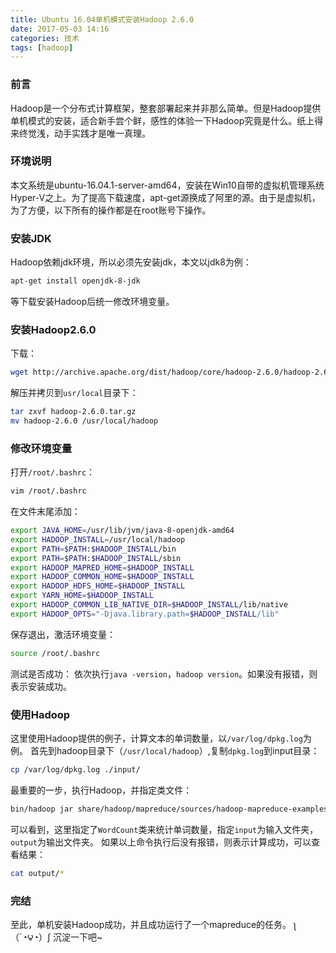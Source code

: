 ```yaml
---
title: Ubuntu 16.04单机模式安装Hadoop 2.6.0
date: 2017-05-03 14:16
categories: 技术
tags: [hadoop] 
---
```


### 前言
Hadoop是一个分布式计算框架，整套部署起来并非那么简单。但是Hadoop提供单机模式的安装，适合新手尝个鲜，感性的体验一下Hadoop究竟是什么。纸上得来终觉浅，动手实践才是唯一真理。

### 环境说明
本文系统是ubuntu-16.04.1-server-amd64，安装在Win10自带的虚拟机管理系统Hyper-V之上。为了提高下载速度，apt-get源换成了阿里的源。由于是虚拟机，为了方便，以下所有的操作都是在root账号下操作。

### 安装JDK
Hadoop依赖jdk环境，所以必须先安装jdk，本文以jdk8为例：
``` bash
apt-get install openjdk-8-jdk
```
等下载安装Hadoop后统一修改环境变量。

### 安装Hadoop2.6.0
下载：
``` bash
wget http://archive.apache.org/dist/hadoop/core/hadoop-2.6.0/hadoop-2.6.0.tar.gz
```
解压并拷贝到`usr/local`目录下：
``` bash
tar zxvf hadoop-2.6.0.tar.gz
mv hadoop-2.6.0 /usr/local/hadoop
```

### 修改环境变量
打开`/root/.bashrc`：
``` bash
vim /root/.bashrc
```
在文件末尾添加：
``` bash
export JAVA_HOME=/usr/lib/jvm/java-8-openjdk-amd64
export HADOOP_INSTALL=/usr/local/hadoop
export PATH=$PATH:$HADOOP_INSTALL/bin
export PATH=$PATH:$HADOOP_INSTALL/sbin
export HADOOP_MAPRED_HOME=$HADOOP_INSTALL
export HADOOP_COMMON_HOME=$HADOOP_INSTALL
export HADOOP_HDFS_HOME=$HADOOP_INSTALL
export YARN_HOME=$HADOOP_INSTALL
export HADOOP_COMMON_LIB_NATIVE_DIR=$HADOOP_INSTALL/lib/native
export HADOOP_OPTS="-Djava.library.path=$HADOOP_INSTALL/lib"
```
保存退出，激活环境变量：
``` bash
source /root/.bashrc
```
测试是否成功：
依次执行`java -version`，`hadoop version`。如果没有报错，则表示安装成功。

### 使用Hadoop
这里使用Hadoop提供的例子，计算文本的单词数量，以`/var/log/dpkg.log`为例。
首先到hadoop目录下（`/usr/local/hadoop`）,复制`dpkg.log`到input目录：
``` bash
cp /var/log/dpkg.log ./input/
```
最重要的一步，执行Hadoop，并指定类文件：
``` bash
bin/hadoop jar share/hadoop/mapreduce/sources/hadoop-mapreduce-examples-2.6.0-sources.jar org.apache.hadoop.examples.WordCount input output
```
可以看到，这里指定了`WordCount`类来统计单词数量，指定`input`为输入文件夹，`output`为输出文件夹。
如果以上命令执行后没有报错，则表示计算成功，可以查看结果：
``` bash
cat output/*
```

### 完结
至此，单机安装Hadoop成功，并且成功运行了一个mapreduce的任务。
ʅ（´◔౪◔）ʃ   沉淀一下吧~
